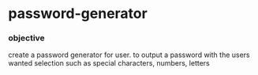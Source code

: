 # password-generator

### objective 
create a password generator for user. to output a password with the users wanted selection such as special characters, numbers, letters

